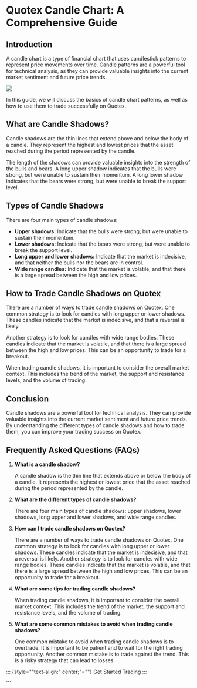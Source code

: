 # Quotex Candle Chart: A Comprehensive Guide

## Introduction

A candle chart is a type of financial chart that uses candlestick
patterns to represent price movements over time. Candle patterns are a
powerful tool for technical analysis, as they can provide valuable
insights into the current market sentiment and future price trends.

[![](https://static.quotex.io/files/4_en/300_250.jpg)](https://traff.sbs/brokerqxlid)

In this guide, we will discuss the basics of candle chart patterns, as
well as how to use them to trade successfully on Quotex.

## What are Candle Shadows?

Candle shadows are the thin lines that extend above and below the body
of a candle. They represent the highest and lowest prices that the asset
reached during the period represented by the candle.

The length of the shadows can provide valuable insights into the
strength of the bulls and bears. A long upper shadow indicates that the
bulls were strong, but were unable to sustain their momentum. A long
lower shadow indicates that the bears were strong, but were unable to
break the support level.

## Types of Candle Shadows

There are four main types of candle shadows:

-   **Upper shadows:** Indicate that the bulls were strong, but were
    unable to sustain their momentum.
-   **Lower shadows:** Indicate that the bears were strong, but were
    unable to break the support level.
-   **Long upper and lower shadows:** Indicate that the market is
    indecisive, and that neither the bulls nor the bears are in control.
-   **Wide range candles:** Indicate that the market is volatile, and
    that there is a large spread between the high and low prices.

## How to Trade Candle Shadows on Quotex

There are a number of ways to trade candle shadows on Quotex. One common
strategy is to look for candles with long upper or lower shadows. These
candles indicate that the market is indecisive, and that a reversal is
likely.

Another strategy is to look for candles with wide range bodies. These
candles indicate that the market is volatile, and that there is a large
spread between the high and low prices. This can be an opportunity to
trade for a breakout.

When trading candle shadows, it is important to consider the overall
market context. This includes the trend of the market, the support and
resistance levels, and the volume of trading.

## Conclusion

Candle shadows are a powerful tool for technical analysis. They can
provide valuable insights into the current market sentiment and future
price trends. By understanding the different types of candle shadows and
how to trade them, you can improve your trading success on Quotex.

## Frequently Asked Questions (FAQs)

1.  **What is a candle shadow?**

    A candle shadow is the thin line that extends above or below the
    body of a candle. It represents the highest or lowest price that the
    asset reached during the period represented by the candle.

2.  **What are the different types of candle shadows?**

    There are four main types of candle shadows: upper shadows, lower
    shadows, long upper and lower shadows, and wide range candles.

3.  **How can I trade candle shadows on Quotex?**

    There are a number of ways to trade candle shadows on Quotex. One
    common strategy is to look for candles with long upper or lower
    shadows. These candles indicate that the market is indecisive, and
    that a reversal is likely. Another strategy is to look for candles
    with wide range bodies. These candles indicate that the market is
    volatile, and that there is a large spread between the high and low
    prices. This can be an opportunity to trade for a breakout.

4.  **What are some tips for trading candle shadows?**

    When trading candle shadows, it is important to consider the overall
    market context. This includes the trend of the market, the support
    and resistance levels, and the volume of trading.

5.  **What are some common mistakes to avoid when trading candle
    shadows?**

    One common mistake to avoid when trading candle shadows is to
    overtrade. It is important to be patient and to wait for the right
    trading opportunity. Another common mistake is to trade against the
    trend. This is a risky strategy that can lead to losses.

::: {style=""text-align:" center;"=""}
Get Started Trading
:::

\`\`\`


